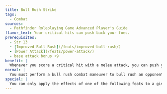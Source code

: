 ```yaml
---
title: Bull Rush Strike
tags:
  - Combat
sources:
  - Pathfinder Roleplaying Game Advanced Player's Guide
flavor_text: Your critical hits can push back your foes.
prerequisites:
  - Str 13
  - [Improved Bull Rush](/feats/improved-bull-rush/)
  - [Power Attack](/feats/power-attack/)
  - base attack bonus +9
benefit: |
  Whenever you score a critical hit with a melee attack, you can push your opponent back, in addition to the normal damage dealt by the attack. If your confirmation roll exceeds your opponent's CMD, you may push your opponent back as if from the bull rush combat maneuver. You do not need to move with the target if successful. This does not provoke an attack of opportunity.
normal: |
  You must perform a bull rush combat maneuver to bull rush an opponent.
special: |
  You can only apply the effects of one of the following feats to a given critical hit: [Bull Rush Strike](/feats/bull-rush-strike/), [Disarming Strike](/feats/disarming-strike/), [Repositioning Strike](/feats/repositioning-strike/), [Sundering Strike](/feats/sundering-strike/), or [Tripping Strike](/feats/tripping-strike/). You may choose to use this feat after you make your confirmation roll.
---
```


